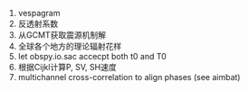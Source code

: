 1. vespagram
2. 反透射系数
3. 从GCMT获取震源机制解
4. 全球各个地方的理论辐射花样
5. let obspy.io.sac accecpt both t0 and T0
6. 根据Cijkl计算P, SV, SH速度
7. multichannel cross-correlation to align phases (see aimbat)
